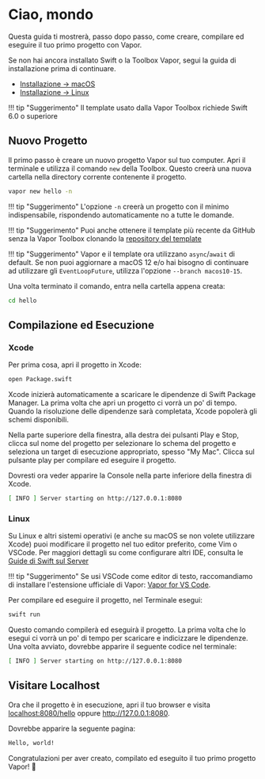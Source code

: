 # Ciao, mondo

Questa guida ti mostrerà, passo dopo passo, come creare, compilare ed eseguire il tuo primo progetto con Vapor.

Se non hai ancora installato Swift o la Toolbox Vapor, segui la guida di installazione prima di continuare.

- [Installazione &rarr; macOS](../install/macos.md)
- [Installazione &rarr; Linux](../install/linux.md)

!!! tip "Suggerimento"
	Il template usato dalla Vapor Toolbox richiede Swift 6.0 o superiore

## Nuovo Progetto

Il primo passo è creare un nuovo progetto Vapor sul tuo computer. Apri il terminale e utilizza il comando `new` della Toolbox. Questo creerà una nuova cartella nella directory corrente contenente il progetto.

```sh
vapor new hello -n
```

!!! tip "Suggerimento"
    L'opzione `-n` creerà un progetto con il minimo indispensabile, rispondendo automaticamente no a tutte le domande.

!!! tip "Suggerimento"
    Puoi anche ottenere il template più recente da GitHub senza la Vapor Toolbox clonando la [repository del template](https://github.com/vapor/template-bare)

!!! tip "Suggerimento"
    Vapor e il template ora utilizzano `async`/`await` di default.
    Se non puoi aggiornare a macOS 12 e/o hai bisogno di continuare ad utilizzare gli `EventLoopFuture`, 
    utilizza l'opzione `--branch macos10-15`.

Una volta terminato il comando, entra nella cartella appena creata:

```sh
cd hello
```

## Compilazione ed Esecuzione

### Xcode

Per prima cosa, apri il progetto in Xcode:

```sh
open Package.swift
```

Xcode inizierà automaticamente a scaricare le dipendenze di Swift Package Manager. La prima volta che apri un progetto ci vorrà un po' di tempo. Quando la risoluzione delle dipendenze sarà completata, Xcode popolerà gli schemi disponibili.

Nella parte superiore della finestra, alla destra dei pulsanti Play e Stop, clicca sul nome del progetto per selezionare lo schema del progetto e seleziona un target di esecuzione appropriato, spesso "My Mac". Clicca sul pulsante play per compilare ed eseguire il progetto.

Dovresti ora veder apparire la Console nella parte inferiore della finestra di Xcode.

```sh
[ INFO ] Server starting on http://127.0.0.1:8080
```

### Linux

Su Linux e altri sistemi operativi (e anche su macOS se non volete utilizzare Xcode) puoi modificare il progetto nel tuo editor preferito, come Vim o VSCode. Per maggiori dettagli su come configurare altri IDE, consulta le [Guide di Swift sul Server](https://github.com/swift-server/guides/blob/main/docs/setup-and-ide-alternatives.md)

!!! tip "Suggerimento"
    Se usi VSCode come editor di testo, raccomandiamo di installare l'estensione ufficiale di Vapor: [Vapor for VS Code](https://marketplace.visualstudio.com/items?itemName=Vapor.vapor-vscode).

Per compilare ed eseguire il progetto, nel Terminale esegui:

```sh
swift run
```

Questo comando compilerà ed eseguirà il progetto. La prima volta che lo esegui ci vorrà un po' di tempo per scaricare e indicizzare le dipendenze. Una volta avviato, dovrebbe apparire il seguente codice nel terminale:

```sh
[ INFO ] Server starting on http://127.0.0.1:8080
```

## Visitare Localhost

Ora che il progetto è in esecuzione, apri il tuo browser e visita <a href="http://localhost:8080/hello" target="_blank">localhost:8080/hello</a> oppure <a href="http://127.0.0.1:8080" target="_blank">http://127.0.0.1:8080</a>. 

Dovrebbe apparire la seguente pagina:

```html
Hello, world!
```

Congratulazioni per aver creato, compilato ed eseguito il tuo primo progetto Vapor! 🎉
